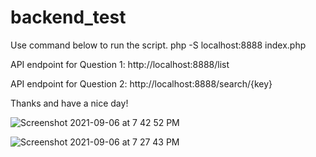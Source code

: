 # backend_test

Use command below to run the script.
php -S localhost:8888 index.php

API endpoint for Question 1:
http://localhost:8888/list

API endpoint for Question 2:
http://localhost:8888/search/{key}

Thanks and have a nice day!


![Screenshot 2021-09-06 at 7 42 52 PM](https://user-images.githubusercontent.com/9824463/132212333-30ace91a-e789-4f05-a991-95d8ef543b7a.png)


![Screenshot 2021-09-06 at 7 27 43 PM](https://user-images.githubusercontent.com/9824463/132211182-d8451663-1710-4fad-8330-68a2012549c0.png)
